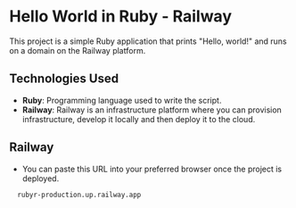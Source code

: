 # Hello World in Ruby - Railway

This project is a simple Ruby application that prints "Hello, world!" and runs on a domain on the Railway platform.

## Technologies Used

- **Ruby**: Programming language used to write the script.
- **Railway**: Railway is an infrastructure platform where you can provision infrastructure, develop it locally and then deploy it to the cloud.

## Railway
- You can paste this URL into your preferred browser once the project is deployed.

 ```bash
   rubyr-production.up.railway.app
